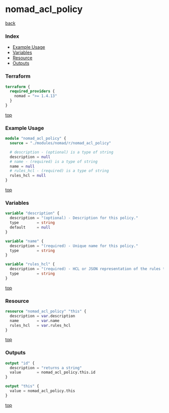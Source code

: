 # nomad_acl_policy

[back](../nomad.md)

### Index

- [Example Usage](#example-usage)
- [Variables](#variables)
- [Resource](#resource)
- [Outputs](#outputs)

### Terraform

```terraform
terraform {
  required_providers {
    nomad = ">= 1.4.13"
  }
}
```

[top](#index)

### Example Usage

```terraform
module "nomad_acl_policy" {
  source = "./modules/nomad/r/nomad_acl_policy"

  # description - (optional) is a type of string
  description = null
  # name - (required) is a type of string
  name = null
  # rules_hcl - (required) is a type of string
  rules_hcl = null
}
```

[top](#index)

### Variables

```terraform
variable "description" {
  description = "(optional) - Description for this policy."
  type        = string
  default     = null
}

variable "name" {
  description = "(required) - Unique name for this policy."
  type        = string
}

variable "rules_hcl" {
  description = "(required) - HCL or JSON representation of the rules to enforce on this policy. Use file() to specify a file as input."
  type        = string
}
```

[top](#index)

### Resource

```terraform
resource "nomad_acl_policy" "this" {
  description = var.description
  name        = var.name
  rules_hcl   = var.rules_hcl
}
```

[top](#index)

### Outputs

```terraform
output "id" {
  description = "returns a string"
  value       = nomad_acl_policy.this.id
}

output "this" {
  value = nomad_acl_policy.this
}
```

[top](#index)